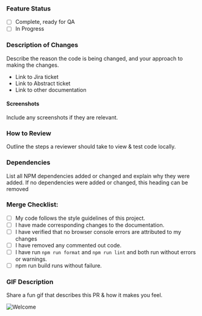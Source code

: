 ### Feature Status
- [ ]  Complete, ready for QA
- [ ]  In Progress

### Description of Changes
Describe the reason the code is being changed, and your approach to making the changes.

- Link to Jira ticket
- Link to Abstract ticket
- Link to other documentation

#### Screenshots
Include any screenshots if they are relevant.


### How to Review
Outline the steps a reviewer should take to view & test code locally.

### Dependencies
List all NPM dependencies added or changed and explain why they were added.
If no dependencies were added or changed, this heading can be removed


### Merge Checklist:
- [ ] My code follows the style guidelines of this project.
- [ ] I have made corresponding changes to the documentation.
- [ ] I  have verified that no browser console errors are attributed to my changes
- [ ] I have removed any commented out code.
- [ ] I have run `npm run format` and `npm run lint` and both run without errors or warnings.
- [ ] npm run build runs without failure.

### GIF Description
Share a fun gif that describes this PR & how it makes you feel.

![Welcome](https://media.giphy.com/media/OkJat1YNdoD3W/giphy.gif)
